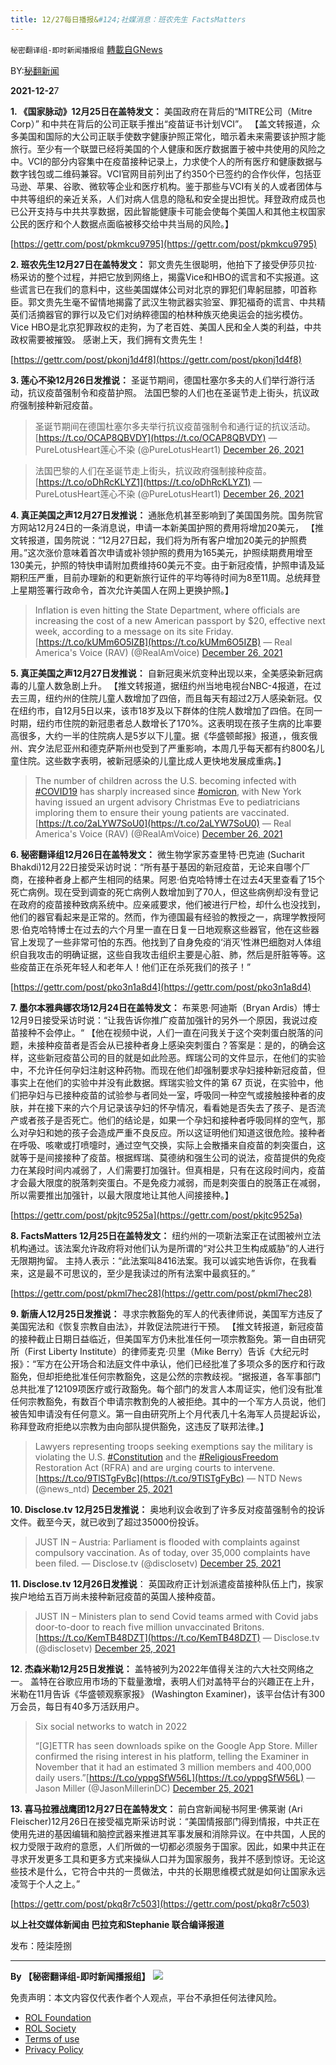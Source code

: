 ```yaml
---
title: 12/27每日播报&#124;社媒消息：班农先生 FactsMatters
---
```

`秘密翻译组-即时新闻播报组` [轉載自GNews](https://gnews.org/zh-hans/1794744/)

BY:[秘翻新闻](https://gtv.org/broadcast/watch/61c980b500f9a119180bbfce)

**2021-12-2**7

**1. 《国家脉动》12月25日在盖特发文：** 美国政府在背后的“MITRE公司（Mitre Corp）” 和中共在背后的公司正联手推出“疫苗证书计划VCI”。 【盖文转报道，众多美国和国际的大公司正联手使数字健康护照正常化，暗示着未来需要该护照才能旅行。至少有一个联盟已经将美国的个人健康和医疗数据置于被中共使用的风险之中。VCI的部分内容集中在疫苗接种记录上，力求使个人的所有医疗和健康数据与数字钱包或二维码兼容。VCI官网目前列出了约350个已签约的合作伙伴，包括亚马逊、苹果、谷歌、微软等企业和医疗机构。鉴于那些与VCI有关的人或者团体与中共等组织的亲近关系，人们对病人信息的隐私和安全提出担忧。拜登政府成员也已公开支持与中共共享数据，因此智能健康卡可能会使每个美国人和其他主权国家公民的医疗和个人数据点面临被移交给中共当局的风险。】

[https://gettr.com/post/pkmkcu9795](https://gettr.com/post/pkmkcu9795)

**2. 班农先生12月27日在盖特发文：** 郭文贵先生很聪明，他拍下了接受伊莎贝拉·杨采访的整个过程，并把它放到网络上，揭露Vice和HBO的谎言和不实报道。这些谎言已在我们的意料中，这些美国媒体公司对北京的罪犯们卑躬屈膝，叩首称臣。郭文贵先生毫不留情地揭露了武汉生物武器实验室、罪犯福奇的谎言、中共精英们活摘器官的罪行以及它们对纳粹德国的柏林种族灭绝奥运会的拙劣模仿。 Vice HBO是北京犯罪政权的走狗，为了老百姓、美国人民和全人类的利益，中共政权需要被摧毁。 感谢上天，我们拥有文贵先生！

[https://gettr.com/post/pkonj1d4f8](https://gettr.com/post/pkonj1d4f8)

**3. 莲心不染12月26日发推说：** 圣诞节期间，德国杜塞尔多夫的人们举行游行活动，抗议疫苗强制令和疫苗护照。 法国巴黎的人们也在圣诞节走上街头，抗议政府强制接种新冠疫苗。



> 圣诞节期间在德国杜塞尔多夫举行抗议疫苗强制令和通行证的抗议活动。 [https://t.co/OCAP8QBVDY](https://t.co/OCAP8QBVDY)
> — PureLotusHeart莲心不染 (@PureLotusHeart1) [December 26, 2021](https://twitter.com/PureLotusHeart1/status/1474955413812621313?ref_src=twsrc%5Etfw)





> 法国巴黎的人们在圣诞节走上街头，抗议政府强制接种疫苗。 [https://t.co/oDhRcKLYZ1](https://t.co/oDhRcKLYZ1)
> — PureLotusHeart莲心不染 (@PureLotusHeart1) [December 26, 2021](https://twitter.com/PureLotusHeart1/status/1474956357828759553?ref_src=twsrc%5Etfw)



**4. 真正美国之声12月27日发推说：** 通胀危机甚至影响到了美国国务院。国务院官方网站12月24日的一条消息说，申请一本新美国护照的费用将增加20美元， 【推文转报道，国务院说：“12月27日起，我们将为所有客户增加20美元的护照费用。”这次涨价意味着首次申请或补领护照的费用为165美元，护照续期费用增至130美元，护照的特快申请附加费维持60美元不变。由于新冠疫情，护照申请及延期积压严重，目前办理新的和更新旅行证件的平均等待时间为8至11周。总统拜登上星期签署行政命令，首次允许美国人在网上更换护照。】



> Inflation is even hitting the State Department, where officials are increasing the cost of a new American passport by $20, effective next week, according to a message on its site Friday.[https://t.co/kUMm6O5IZB](https://t.co/kUMm6O5IZB)
> — Real America's Voice (RAV) (@RealAmVoice) [December 26, 2021](https://twitter.com/RealAmVoice/status/1475240008579641344?ref_src=twsrc%5Etfw)



**5. 真正美国之声12月27日发推说：** 自新冠奥米炕变种出现以来，全美感染新冠病毒的儿童人数急剧上升。 【推文转报道，据纽约州当地电视台NBC-4报道，在过去三周，纽约州的住院儿童人数增加了四倍，而且每天有超过2万人感染新冠。仅在纽约市，自12月5日以来，该市18岁及以下群体的住院人数增加了四倍。在同一时期，纽约市住院的新冠患者总人数增长了170%。这表明现在孩子生病的比率要高很多，大约一半的住院病人是5岁以下儿童。据《华盛顿邮报》报道，，俄亥俄州、宾夕法尼亚州和德克萨斯州也受到了严重影响，本周几乎每天都有约800名儿童住院。这些数字表明，被新冠感染的儿童比成人更快地发展成重病。】



> The number of children across the U.S. becoming infected with [#COVID19](https://twitter.com/hashtag/COVID19?src=hash&amp;ref_src=twsrc%5Etfw) has sharply increased since [#omicron](https://twitter.com/hashtag/omicron?src=hash&amp;ref_src=twsrc%5Etfw), with New York having issued an urgent advisory Christmas Eve to pediatricians imploring them to ensure their young patients are vaccinated. [https://t.co/2aLYW7SoU0](https://t.co/2aLYW7SoU0)
> — Real America's Voice (RAV) (@RealAmVoice) [December 26, 2021](https://twitter.com/RealAmVoice/status/1475190175529586696?ref_src=twsrc%5Etfw)



**6. 秘密翻译组12月26日在盖特发文：** 微生物学家苏查里特·巴克迪 (Sucharit Bhakdi)12月22日接受采访时说：“所有基于基因的新冠疫苗，无论来自哪个厂商，在接种者身上都产生相同的结果。阿恩·伯克哈特博士在过去4天里查看了15个死亡病例。现在受到调查的死亡病例人数增加到了70人，但这些病例却没有登记在政府的疫苗接种致病系统中。应亲戚要求，他们被进行尸检，却什么也没找到，他们的器官看起来是正常的。然而，作为德国最有经验的教授之一，病理学教授阿恩·伯克哈特博士在过去的六个月里一直在日复一日地观察这些器官，他在这些器官上发现了一些非常可怕的东西。他找到了自身免疫的‘消灭’性淋巴细胞对人体组织自我攻击的明确证据，这些自我攻击组织主要是心脏、肺，然后是肝脏等等。这些疫苗正在杀死年轻人和老年人！他们正在杀死我们的孩子！”

[https://gettr.com/post/pko3n1a8d4](https://gettr.com/post/pko3n1a8d4)

**7. 墨尔本雅典娜农场12月24日在盖特发文：** 布莱恩·阿迪斯（Bryan Ardis）博士12月9日接受采访时说：“让我告诉你推广疫苗加强针的另外一个原因，我说过疫苗接种不会停止。“ 【他在视频中说，人们一直在问我关于这个突刺蛋白脱落的问题，未接种疫苗者是否会从已接种者身上感染突刺蛋白？答案是：是的，的确会这样，这些新冠疫苗公司的目的就是如此险恶。辉瑞公司的文件显示，在他们的实验中，不允许任何孕妇注射这种药物。而现在他们却强制要求孕妇接种新冠疫苗，但事实上在他们的实验中并没有此数据。辉瑞实验文件的第 67 页说，在实验中，他们把孕妇与已接种疫苗的试验参与者同处一室，呼吸同一种空气或接触接种者的皮肤，并在接下来的六个月记录该孕妇的怀孕情况，看看她是否失去了孩子、是否流产或者孩子是否死亡。他们的结论是，如果一个孕妇和接种者呼吸同样的空气，那么对孕妇和她的孩子会造成严重不良反应。所以这证明他们知道这很危险。接种者在呼吸、咳嗽或打喷嚏时，通过空气交换，实际上会散播来自疫苗的刺突蛋白，这就等于是间接接种了疫苗。根据辉瑞、莫德纳和强生公司的说法，疫苗提供的免疫力在某段时间内减弱了，人们需要打加强针。但真相是，只有在这段时间内，疫苗才会最大限度的脱落刺突蛋白。不是免疫力减弱，而是刺突蛋白的脱落正在减弱，所以需要推出加强针，以最大限度地让其他人间接接种。】

[https://gettr.com/post/pkjtc9525a](https://gettr.com/post/pkjtc9525a)

**8. FactsMatters 12月25日在盖特发文：** 纽约州的一项新法案正在试图被州立法机构通过。该法案允许政府将对他们认为是所谓的“对公共卫生构成威胁”的人进行无限期拘留。 主持人表示：“此法案叫8416法案。我可以诚实地告诉你，在我看来，这是最不可思议的，至少是我读过的所有法案中最疯狂的。”

[https://gettr.com/post/pkml7hec28](https://gettr.com/post/pkml7hec28)

**9. 新唐人12月25日发推说：** 寻求宗教豁免的军人的代表律师说，美国军方违反了美国宪法和《恢复宗教自由法》，并敦促法院进行干预。 【推文转报道，新冠疫苗的接种截止日期日益临近，但美国军方仍未批准任何一项宗教豁免。第一自由研究所（First Liberty Institute）的律师麦克·贝里（Mike Berry）告诉《大纪元时报》：“军方在公开场合和法庭文件中承认，他们已经批准了多项众多的医疗和行政豁免，但却拒绝批准任何宗教豁免，这是公然的宗教歧视。“据报道，各军事部门总共批准了12109项医疗或行政豁免。每个部门的发言人本周证实，他们没有批准任何宗教豁免，有数百个申请宗教割免的人被拒绝。其中的一个军方人员说，他们被告知申请没有任何意义。第一自由研究所上个月代表几十名海军人员提起诉讼，称拜登政府拒绝以宗教为由向部队提供豁免，这违反了联邦法律。】



> Lawyers representing troops seeking exemptions say the military is violating the U.S. [#Constitution](https://twitter.com/hashtag/Constitution?src=hash&amp;ref_src=twsrc%5Etfw) and the [#ReligiousFreedom](https://twitter.com/hashtag/ReligiousFreedom?src=hash&amp;ref_src=twsrc%5Etfw) Restoration Act (RFRA) and are urging courts to intervene.[https://t.co/9TlSTgFyBc](https://t.co/9TlSTgFyBc)
> — NTD News (@news\_ntd) [December 25, 2021](https://twitter.com/news_ntd/status/1474742983895494666?ref_src=twsrc%5Etfw)



**10. Disclose.tv 12月25日发推说：** 奥地利议会收到了许多反对疫苗强制令的投诉文件。截至今天，就已收到了超过35000份投诉。



> JUST IN – Austria: Parliament is flooded with complaints against compulsory vaccination. As of today, over 35,000 complaints have been filed.
> — Disclose.tv (@disclosetv) [December 25, 2021](https://twitter.com/disclosetv/status/1474712017936265216?ref_src=twsrc%5Etfw)



**11. Disclose.tv 12月26日发推说**： 英国政府正计划派遣疫苗接种队伍上门，挨家挨户地给五百万尚未接种新冠疫苗的英国人接种疫苗。



> JUST IN – Ministers plan to send Covid teams armed with Covid jabs door-to-door to reach five million unvaccinated Britons.[https://t.co/KemTB48DZT](https://t.co/KemTB48DZT)
> — Disclose.tv (@disclosetv) [December 25, 2021](https://twitter.com/disclosetv/status/1474889936360910853?ref_src=twsrc%5Etfw)



**12. 杰森米勒12月25日发推说：** 盖特被列为2022年值得关注的六大社交网络之一。 盖特在谷歌应用市场的下载量激增，表明人们对盖特平台的兴趣正在上升，米勒在11月告诉《华盛顿观察家报》 (Washington Examiner)，该平台估计有300万会员，每日有40多万活跃用户。



> Six social networks to watch in 2022
> 
> “[G]ETTR has seen downloads spike on the Google App Store. Miller confirmed the rising interest in his platform, telling the Examiner in November that it had an estimated 3 million members and 400,000 daily users.”[https://t.co/yppgSfW56L](https://t.co/yppgSfW56L)
> — Jason Miller (@JasonMillerinDC) [December 25, 2021](https://twitter.com/JasonMillerinDC/status/1474749190576218115?ref_src=twsrc%5Etfw)



**13. 喜马拉雅战鹰团12月27日在盖特发文：** 前白宫新闻秘书阿里·佛莱谢 (Ari Fleischer)12月26日在接受福克斯采访时说：“美国情报部门得到情报，中共正在使用先进的基因编辑和脑控武器来推进其军事发展和消除异议。在中共国，人民的权力受限于政府的意愿，人们所做的一切都必须服务于国家。因此，如果中共正在寻求开发更多工具和更多方式来操纵人口并为国家服务，我并不感到惊讶。无论这些技术是什么，它符合中共的一贯做法，中共的长期思维模式就是如何让国家永远凌驾于个人之上。”

[https://gettr.com/post/pkq8r7c503](https://gettr.com/post/pkq8r7c503)

**以上社交媒体新闻由 巴拉克和Stephanie 联合编译报道**

发布：陸柒陸捌

* * *

**By 【秘密翻译组-即时新闻播报组】**
![](https://assets.gnews.org/wp-content/uploads/2021/12/秘翻海报.jpg)
 

免责声明：本文内容仅代表作者个人观点，平台不承担任何法律风险。

- [ROL Foundation](https://rolfoundation.org/)
- [ROL Society](https://rolsociety.org/)
- [Terms of use](https://gnews.org/terms-of-use-3/)
- [Privacy Policy](https://gnews.org/privacy-policy/)
